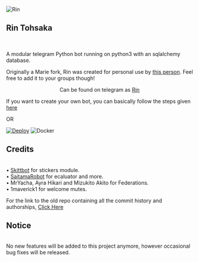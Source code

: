<IMG SRC = "https://images6.alphacoders.com/652/652708.jpg" ALT ="Rin">
<H2 ALIGN = LEFT>Rin Tohsaka</H2><BR>

A modular telegram Python bot running on python3 with an sqlalchemy database.

Originally a Marie fork, Rin was created for personal use by [this person](https://t.me/TheRealPhoenix). Feel free to add it to your groups though!

<P ALIGN = CENTER>Can be found on telegram as <a href="https://t.me/RinTohsaka_Rbot/">Rin</A></P>

If you want to create your own bot, you can basically follow the steps given [here](https://github.com/PaulSonOfLars/tgbot/blob/master/README.md)

OR

[![Deploy](https://www.herokucdn.com/deploy/button.svg)](https://heroku.com/deploy?template=https://github.com/Shu343/Rin) ![Docker](https://github.com/EagleUnion/Rin/workflows/Docker/badge.svg)

<H2 ALIGN =LEFT>Credits</H2><BR>
• <a href="https://github.com/skittles9823/SkittBot">Skittbot</A> for stickers module.<BR>
• <a href="https://github.com/AnimeKaizoku/SaitamaRobot">SaitamaRobot</A> for ecaluator and more.<BR>
• MrYacha, Ayra Hikari and Mizukito Akito for Federations.<BR>
• 1maverick1 for welcome mutes.<BR>

For the link to the old repo containing all the commit history and authorships, <a href="https://github.com/rsktg/Phoenix.git">Click Here</A>

<H2 ALGIN =LEFT>Notice</H2><BR>
No new features will be added to this project anymore, however occasional bug fixes will be released.

